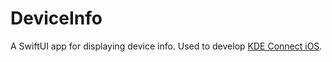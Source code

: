 # DeviceInfo

A SwiftUI app for displaying device info. Used to develop [KDE Connect iOS](https://invent.kde.org/network/kdeconnect-ios).
